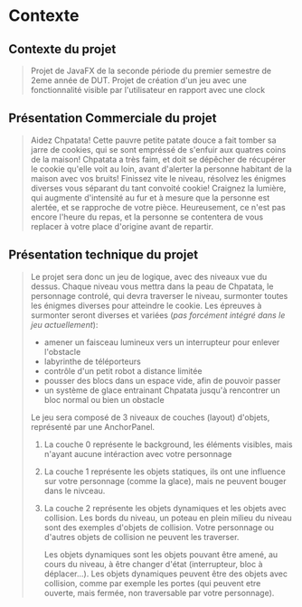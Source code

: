 # Contexte

## Contexte du projet
>
> Projet de JavaFX de la seconde période du premier semestre de 2eme année de DUT.
> Projet de création d'un jeu avec une fonctionnalité visible par l'utilisateur en rapport avec une clock

## Présentation Commerciale du projet
>
> Aidez Chpatata!
> Cette pauvre petite patate douce a fait tomber sa jarre de cookies, qui se sont empréssé de s'enfuir aux quatres coins de la maison!
> Chpatata a très faim, et doit se dépêcher de récupérer le cookie qu'elle voit au loin, avant d'alerter la personne habitant de la maison avec vos bruits!
> Finissez vite le niveau, résolvez les énigmes diverses vous séparant du tant convoité cookie!
> Craignez la lumière, qui augmente d'intensité au fur et à mesure que la personne est alertée, et se rapproche de votre pièce.
> Heureusement, ce n'est pas encore l'heure du repas, et la personne se contentera de vous replacer à votre place d'origine avant de repartir.

## Présentation technique du projet
>
> Le projet sera donc un jeu de logique, avec des niveaux vue du dessus.
> Chaque niveau vous mettra dans la peau de Chpatata, le personnage controlé, qui devra traverser le niveau, surmonter toutes les énigmes diverses pour atteindre le cookie.
> Les épreuves à surmonter seront diverses et variées (*pas forcément intégré dans le jeu actuellement*):
> *   amener un faisceau lumineux vers un interrupteur pour enlever l'obstacle
> *   labyrinthe de téléporteurs
> *   contrôle d'un petit robot a distance limitée
> *   pousser des blocs dans un espace vide, afin de pouvoir passer
> *   un système de glace entrainant Chpatata jusqu'à rencontrer un bloc normal ou bien un obstacle
>
> Le jeu sera composé de 3 niveaux de couches (layout) d'objets, représenté par une AnchorPanel.
> 1.  La couche 0 représente le background, les éléments visibles, mais n'ayant aucune intéraction avec votre personnage
> 2.  La couche 1 représente les objets statiques, ils ont une influence sur votre personnage (comme la glace), mais ne peuvent bouger dans le nivceau.
> 3.  La couche 2 représente les objets dynamiques et les objets avec collision.
>     Les bords du niveau, un poteau en plein milieu du niveau sont des exemples d'objets de collision.
>     Votre personnage ou d'autres objets de collision ne peuvent les traverser.
>
>     Les objets dynamiques sont les objets pouvant être amené, au cours du niveau, à être changer d'état (interrupteur, bloc à déplacer...).
>     Les objets dynamiques peuvent être des objets avec collision, comme par exemple les portes (qui peuvent etre ouverte, mais fermée, non traversable par votre personnage).
>
